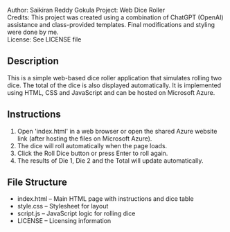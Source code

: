 
Author: Saikiran Reddy Gokula 
Project: Web Dice Roller  
Credits: This project was created using a combination of ChatGPT (OpenAI) assistance and class-provided templates. Final modifications and styling were done by me.  
License: See LICENSE file  


## Description
This is a simple web-based dice roller application that simulates rolling two dice. The total of the dice is also displayed automatically. It is implemented using HTML, CSS and JavaScript and can be hosted on Microsoft Azure.


## Instructions
1. Open 'index.html' in a web browser or open the shared Azure website link (after hosting the files on Microsoft Azure).  
2. The dice will roll automatically when the page loads.  
3. Click the Roll Dice button or press Enter to roll again.  
4. The results of Die 1, Die 2 and the Total will update automatically.  


## File Structure
- index.html – Main HTML page with instructions and dice table  
- style.css – Stylesheet for layout  
- script.js – JavaScript logic for rolling dice  
- LICENSE – Licensing information  
